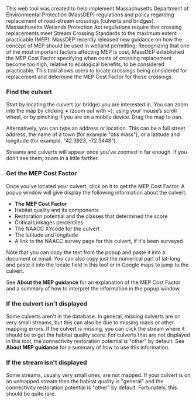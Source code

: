 This web tool was created to help implement Massachusetts Department of Environmental Protection (MassDEP) regulations and policy regarding replacement of road-stream crossings (culverts and bridges). Massachusetts Wetlands Protection Act regulations require that crossing replacements meet Stream Crossing Standards to the maximum extent practicable (MEP). MassDEP recently released new guidance on how the concept of MEP should be used in wetland permitting. Recognizing that one of the most important factors affecting MEP is cost, MassDEP established the MEP Cost Factor specifying when costs of crossing replacement become too high, relative to ecological benefits, to be considered practicable. This tool allows users to locate crossings being considered for replacement and determine the MEP Cost Factor for those crossings.

### Find the culvert

Start by locating the culvert (or bridge) you are interested in. You can zoom into the map by clicking **+** (zoom out with **&#x2212;**), using your mouse’s scroll wheel, or by pinching if you are on a mobile device. Drag the map to pan.

Alternatively, you can type an address or location. This can be a full street address, the name of a town (for example "otis mass"), or a latitude and longitude (for example, "42.3923, -72.3448").

Streams and culverts will appear once you’ve zoomed in far enough. If you don’t see them, zoom in a little farther.

### Get the MEP Cost Factor

Once you've located your culvert, click on it to get the MEP Cost Factor. A popup window will give display the 
following information about the culvert:
* **The MEP Cost Factor**
* Habitat quality and its components
* Restoration potential and the classes that determined the score
* Critical Linkages percentiles
* The NAACC XYcode for the culvert
* The latitude and longitude
* A link to the NAACC survey page for this culvert, if it's been surveyed

Note that you can copy the text from the popup and paste it into a document or email. You can also copy just the numerical part of lat-long and paste it into the locate field in this tool or in Google maps to jump to the culvert.

See **About the MEP guidance** for an explanation of the MEP Cost Factor and a summary of how to interpret the information in the popup window.

### If the culvert isn't displayed

Some culverts aren't in the database. In general, missing culverts are on very small streams, but this can also be due to missing roads or other mapping errors. If the culvert is missing, you can click the stream where it should be to get the habitat quality score. For culverts that are not displayed in this tool, the connectivity restoration potential is "other" by default. See **About MEP guidance** for a summary of how to use this information.

### If the stream isn't displayed

Some streams, usually very small ones, are not mapped. If your culvert is on an unmapped stream then the habitat quality is "general" and the connectivity restoration potential is "other" by default. Fortunately, this should be quite rare.
